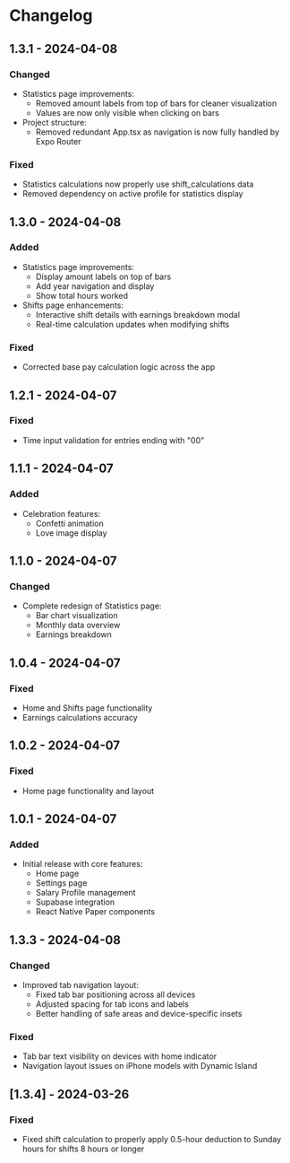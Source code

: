 # Changelog

## 1.3.1 - 2024-04-08

### Changed

- Statistics page improvements:
  - Removed amount labels from top of bars for cleaner visualization
  - Values are now only visible when clicking on bars
- Project structure:
  - Removed redundant App.tsx as navigation is now fully handled by Expo Router

### Fixed

- Statistics calculations now properly use shift_calculations data
- Removed dependency on active profile for statistics display

## 1.3.0 - 2024-04-08

### Added

- Statistics page improvements:
  - Display amount labels on top of bars
  - Add year navigation and display
  - Show total hours worked
- Shifts page enhancements:
  - Interactive shift details with earnings breakdown modal
  - Real-time calculation updates when modifying shifts

### Fixed

- Corrected base pay calculation logic across the app

## 1.2.1 - 2024-04-07

### Fixed

- Time input validation for entries ending with "00"

## 1.1.1 - 2024-04-07

### Added

- Celebration features:
  - Confetti animation
  - Love image display

## 1.1.0 - 2024-04-07

### Changed

- Complete redesign of Statistics page:
  - Bar chart visualization
  - Monthly data overview
  - Earnings breakdown

## 1.0.4 - 2024-04-07

### Fixed

- Home and Shifts page functionality
- Earnings calculations accuracy

## 1.0.2 - 2024-04-07

### Fixed

- Home page functionality and layout

## 1.0.1 - 2024-04-07

### Added

- Initial release with core features:
  - Home page
  - Settings page
  - Salary Profile management
  - Supabase integration
  - React Native Paper components

## 1.3.3 - 2024-04-08

### Changed

- Improved tab navigation layout:
  - Fixed tab bar positioning across all devices
  - Adjusted spacing for tab icons and labels
  - Better handling of safe areas and device-specific insets

### Fixed

- Tab bar text visibility on devices with home indicator
- Navigation layout issues on iPhone models with Dynamic Island

## [1.3.4] - 2024-03-26

### Fixed

- Fixed shift calculation to properly apply 0.5-hour deduction to Sunday hours for shifts 8 hours or longer
